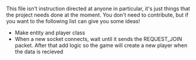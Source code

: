 This file isn't instruction directed at anyone in particular, it's just things that the project needs done at the moment. You don't need to
contribute, but if you want to the following list can give you some ideas!

- Make entity and player class 
- When a new socket connects, wait until it sends the REQUEST_JOIN packet. After that add logic so the game will create a new player when the data is recieved
